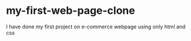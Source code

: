 # my-first-web-page-clone
I have done my first project on e-commerce webpage
using only html and css
